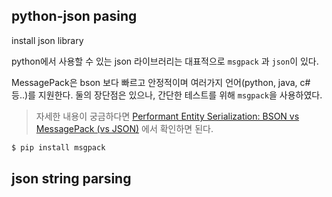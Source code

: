 ## python-json pasing



install json library

python에서 사용할 수 있는 json 라이브러리는 대표적으로 `msgpack` 과 `json`이 있다. 

MessagePack은 bson 보다 빠르고 안정적이며 여러가지 언어(python, java, c# 등..)를 지원한다. 둘의 장단점은 있으나, 간단한 테스트를 위해 `msgpack`을 사용하였다.

> 자세한 내용이 궁금하다면 [Performant Entity Serialization: BSON vs MessagePack (vs JSON)](https://stackoverflow.com/questions/6355497/performant-entity-serialization-bson-vs-messagepack-vs-json) 에서 확인하면 된다.

```powershell
$ pip install msgpack
```



## json string parsing



























